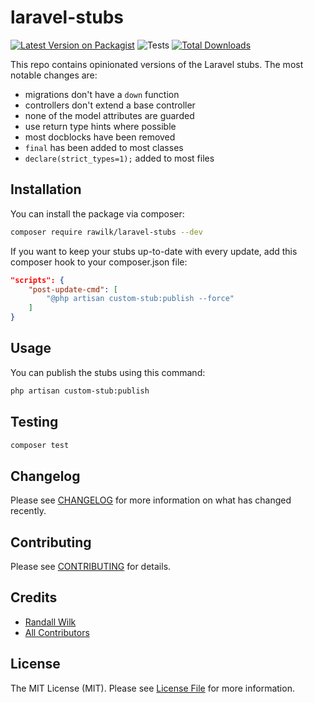 # laravel-stubs

[![Latest Version on Packagist](https://img.shields.io/packagist/v/rawilk/laravel-stubs.svg?style=flat-square)](https://packagist.org/packages/rawilk/laravel-stubs)
![Tests](https://github.com/rawilk/laravel-stubs/workflows/Tests/badge.svg?style=flat-square)
[![Total Downloads](https://img.shields.io/packagist/dt/rawilk/laravel-stubs.svg?style=flat-square)](https://packagist.org/packages/rawilk/laravel-stubs)

This repo contains opinionated versions of the Laravel stubs. The most notable changes are:

- migrations don't have a `down` function
- controllers don't extend a base controller
- none of the model attributes are guarded
- use return type hints where possible
- most docblocks have been removed
- `final` has been added to most classes
- `declare(strict_types=1);` added to most files

## Installation

You can install the package via composer:

```bash
composer require rawilk/laravel-stubs --dev
```

If you want to keep your stubs up-to-date with every update, add this composer hook to your composer.json file:

```json
"scripts": {
    "post-update-cmd": [
        "@php artisan custom-stub:publish --force"
    ]
}
```

## Usage

You can publish the stubs using this command:

```bash
php artisan custom-stub:publish
```

## Testing

```bash
composer test
```

## Changelog

Please see [CHANGELOG](CHANGELOG.md) for more information on what has changed recently.

## Contributing

Please see [CONTRIBUTING](.github/CONTRIBUTING.md) for details.

## Credits

- [Randall Wilk](https://github.com/rawilk)
- [All Contributors](../../contributors)

## License

The MIT License (MIT). Please see [License File](LICENSE.md) for more information.
